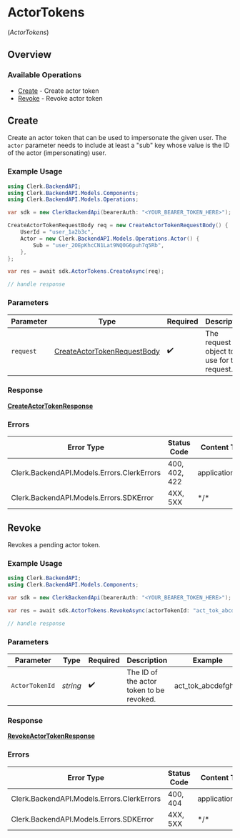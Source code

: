# ActorTokens
(*ActorTokens*)

## Overview

### Available Operations

* [Create](#create) - Create actor token
* [Revoke](#revoke) - Revoke actor token

## Create

Create an actor token that can be used to impersonate the given user.
The `actor` parameter needs to include at least a "sub" key whose value is the ID of the actor (impersonating) user.

### Example Usage

```csharp
using Clerk.BackendAPI;
using Clerk.BackendAPI.Models.Components;
using Clerk.BackendAPI.Models.Operations;

var sdk = new ClerkBackendApi(bearerAuth: "<YOUR_BEARER_TOKEN_HERE>");

CreateActorTokenRequestBody req = new CreateActorTokenRequestBody() {
    UserId = "user_1a2b3c",
    Actor = new Clerk.BackendAPI.Models.Operations.Actor() {
        Sub = "user_2OEpKhcCN1Lat9NQ0G6puh7q5Rb",
    },
};

var res = await sdk.ActorTokens.CreateAsync(req);

// handle response
```

### Parameters

| Parameter                                                                             | Type                                                                                  | Required                                                                              | Description                                                                           |
| ------------------------------------------------------------------------------------- | ------------------------------------------------------------------------------------- | ------------------------------------------------------------------------------------- | ------------------------------------------------------------------------------------- |
| `request`                                                                             | [CreateActorTokenRequestBody](../../Models/Operations/CreateActorTokenRequestBody.md) | :heavy_check_mark:                                                                    | The request object to use for the request.                                            |

### Response

**[CreateActorTokenResponse](../../Models/Operations/CreateActorTokenResponse.md)**

### Errors

| Error Type                                 | Status Code                                | Content Type                               |
| ------------------------------------------ | ------------------------------------------ | ------------------------------------------ |
| Clerk.BackendAPI.Models.Errors.ClerkErrors | 400, 402, 422                              | application/json                           |
| Clerk.BackendAPI.Models.Errors.SDKError    | 4XX, 5XX                                   | \*/\*                                      |

## Revoke

Revokes a pending actor token.

### Example Usage

```csharp
using Clerk.BackendAPI;
using Clerk.BackendAPI.Models.Components;

var sdk = new ClerkBackendApi(bearerAuth: "<YOUR_BEARER_TOKEN_HERE>");

var res = await sdk.ActorTokens.RevokeAsync(actorTokenId: "act_tok_abcdefghijk");

// handle response
```

### Parameters

| Parameter                                | Type                                     | Required                                 | Description                              | Example                                  |
| ---------------------------------------- | ---------------------------------------- | ---------------------------------------- | ---------------------------------------- | ---------------------------------------- |
| `ActorTokenId`                           | *string*                                 | :heavy_check_mark:                       | The ID of the actor token to be revoked. | act_tok_abcdefghijk                      |

### Response

**[RevokeActorTokenResponse](../../Models/Operations/RevokeActorTokenResponse.md)**

### Errors

| Error Type                                 | Status Code                                | Content Type                               |
| ------------------------------------------ | ------------------------------------------ | ------------------------------------------ |
| Clerk.BackendAPI.Models.Errors.ClerkErrors | 400, 404                                   | application/json                           |
| Clerk.BackendAPI.Models.Errors.SDKError    | 4XX, 5XX                                   | \*/\*                                      |